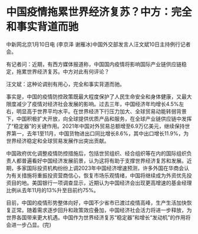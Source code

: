 # 中国疫情拖累世界经济复苏？中方：完全和事实背道而驰

中新网北京1月10日电 (李京泽 谢雁冰)中国外交部发言人汪文斌10日主持例行记者会。

有记者问：近期，有西方媒体报道称，中国国内疫情将影响国际产业链供应链稳定，拖累世界经济复苏。中方对此有何评论？

汪文斌：这种论调别有用心，完全和事实背道而驰。

事实是，中国的疫情防控政策既最大程度保护了人民生命安全和身体健康，又最大限度减少了疫情对经济社会发展的影响。过去三年，中国经济年均增长4.5%左右，明显高于世界平均水平。在世界经济下行压力加大、全球贸易动能转弱背景下，中国积极扩大开放，向全球提供优质产品和服务，在全球产业链供应链中发挥了“稳定器”的关键作用。2021年中国对外贸易总额增至6.9万亿美元，继续保持世界第一，去年1至11月，中国货物进出口同比增长8.6%，其中出口增长11.9%，为世界经济稳定和全球贸易发展作出突出贡献。

中国政府优化调整疫情防控措施后，包括世贸组织、经合组织等在内的国际组织负责人都普遍看好中国经济发展前景，认为这将有助于支撑世界经济复苏和发展。近期，多家国际投资机构纷纷上调2023年中国经济增速预测，许多外国在华商会认为有关措施将重振投资营商信心，恢复市场乐观情绪，中国将继续成为外资优先投资目的地。美国银行一项调查显示，近期认为中国经济会出现更高增速的基金经理比例从去年11月的13%升至目前约75%。

目前，中国的疫情形势整体向好，中国不少省市已渡过疫情高峰，生产生活加快恢复正常。随着需求逐步回升和政策效应叠加，中国经济社会活力将进一步释放，为世界各国带来更大机遇。中国作为世界经济复苏“稳定器”和增长“发动机”的作用将会进一步凸显。(完)

